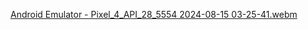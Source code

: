 [Android Emulator - Pixel_4_API_28_5554 2024-08-15 03-25-41.webm](https://github.com/user-attachments/assets/613c11da-c0ca-4116-984c-4baf474dd02e)
















 
